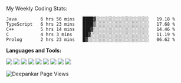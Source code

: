 <!--![Deepankar's github stats](https://github-readme-stats.vercel.app/api?username=Deep-Codes&count_private=true&show_icons=true&theme=radical)-->
My Weekly Coding Stats:

<!--START_SECTION:waka-->
```text
Java         6 hrs 56 mins   ████▓░░░░░░░░░░░░░░░░░░░░   19.18 % 
TypeScript   6 hrs 23 mins   ████▒░░░░░░░░░░░░░░░░░░░░   17.68 % 
C++          5 hrs 14 mins   ███▓░░░░░░░░░░░░░░░░░░░░░   14.46 % 
C            4 hrs 3 mins    ██▓░░░░░░░░░░░░░░░░░░░░░░   11.19 % 
Prolog       2 hrs 23 mins   █▓░░░░░░░░░░░░░░░░░░░░░░░   06.62 % 
```
<!--END_SECTION:waka-->

**Languages and Tools:**

<p>
  <img src="https://img.shields.io/badge/javascript%20-%23323330.svg?&style=for-the-badge&logo=javascript&logoColor=%23F7DF1E">
  <img src="https://img.shields.io/badge/python%20-%2314354C.svg?&style=for-the-badge&logo=python&logoColor=white">
  <img src="https://img.shields.io/badge/next.js%20-%2314354C.svg?&style=for-the-badge&logo=next.js&logoColor=white">
  <img src="https://img.shields.io/badge/node.js%20-%2343853D.svg?&style=for-the-badge&logo=node.js&logoColor=white">
  <img src="https://img.shields.io/badge/express.js%20-%23404d59.svg?&style=for-the-badge">
  <img src="https://img.shields.io/badge/react%20-%2320232a.svg?&style=for-the-badge&logo=react&logoColor=%2361DAFB">
  <img src="https://img.shields.io/badge/material%20ui%20-%230081CB.svg?&style=for-the-badge&logo=material-ui&logoColor=white">
  <img src="https://img.shields.io/badge/vuejs%20-%2335495e.svg?&style=for-the-badge&logo=vue.js&logoColor=%234FC08D">
  <img src="https://img.shields.io/badge/electron%20-%2320232e.svg?&style=for-the-badge&logo=electron&logoColor=%47848F">
</p>

<p align="left"> <img src="https://komarev.com/ghpvc/?username=Deep-Codes&label=Views&color=blue&style=plastic" alt="Deepankar Page Views" /> </p>
